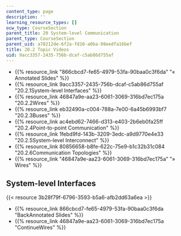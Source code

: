 ```yaml
---
content_type: page
description: ''
learning_resource_types: []
ocw_type: CourseSection
parent_title: 20 System-level Communication
parent_type: CourseSection
parent_uid: a78212de-6f2a-fd10-a0ba-99eedfa16bef
title: 20.2 Topic Videos
uid: 9acc3357-2435-756b-dcaf-c5ab86d755af
---
```


*   {{% resource_link "866cbcd7-fe65-4979-53fa-90baa0c3f6da" "« Annotated Slides" %}}
*   {{% resource_link 9acc3357-2435-756b-dcaf-c5ab86d755af "20.2.1System-level Interfaces" %}}
*   {{% resource_link 46847a9e-aa23-6061-3069-316bd7ec175a "20.2.2Wires" %}}
*   {{% resource_link eb32490a-c004-788a-7e00-6a45b6993bf7 "20.2.3Buses" %}}
*   {{% resource_link ac4ebd62-7466-d313-e403-2b6eb0fa25ff "20.2.4Point-to-point Communication" %}}
*   {{% resource_link 1febd9fd-143b-3209-3edc-a9d9770e4e33 "20.2.5System-level Interconnect" %}}
*   {{% resource_link 80856658-b8fe-622c-75e9-b1c32b31c084 "20.2.6Communication Topologies" %}}
*   {{% resource_link "46847a9e-aa23-6061-3069-316bd7ec175a" "» Wires" %}}

System-level Interfaces
-----------------------

{{< resource 3b28f79f-6796-3593-b5a6-afb2dd63a6ea >}}

*   {{% resource_link 866cbcd7-fe65-4979-53fa-90baa0c3f6da "BackAnnotated Slides" %}}
*   {{% resource_link 46847a9e-aa23-6061-3069-316bd7ec175a "ContinueWires" %}}